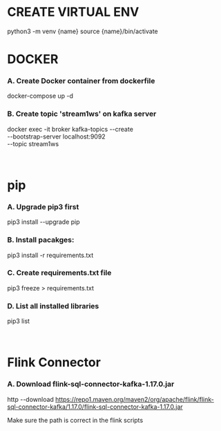 # CREATE VIRTUAL ENV
python3 -m venv {name}
source {name}/bin/activate

# DOCKER
### A. Create Docker container from dockerfile 
docker-compose up -d 

### B. Create topic 'stream1ws' on kafka server
docker exec -it broker kafka-topics --create \
--bootstrap-server localhost:9092 \
--topic stream1ws

<br>

# pip
### A. Upgrade pip3 first
pip3 install --upgrade pip

### B. Install pacakges:
pip3 install -r requirements.txt

### C. Create requirements.txt file 
pip3 freeze > requirements.txt

### D. List all installed libraries 
pip3 list

<br>

# Flink Connector
### A. Download flink-sql-connector-kafka-1.17.0.jar
http --download https://repo1.maven.org/maven2/org/apache/flink/flink-sql-connector-kafka/1.17.0/flink-sql-connector-kafka-1.17.0.jar

Make sure the path is correct in the flink scripts